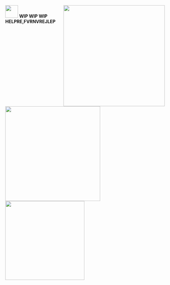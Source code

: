 <img src="https://github.com/user-attachments/assets/4169a5ea-c7a4-495c-b875-7950bbd0be4e" style="float" align="right" height="320"/>
<img src="https://github.com/user-attachments/assets/60d3dfda-fc3b-46a9-86b1-fefb29246c84" style="Float" align="left" width="300"/> <img src="https://github.com/user-attachments/assets/b5949373-8d25-45a1-b82f-3760a4eb1926" width="40"/> 
<img src="https://github.com/user-attachments/assets/ccc45868-12c6-4afd-9160-617d6a8e2a72" height="250px" align="left"/>
<b>WIP WIP WIP HELPRE,FVRNVREJLEP</b>
